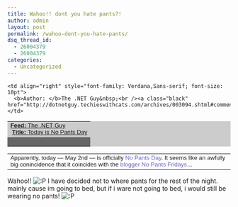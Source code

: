 ```yaml
---
title: Wahoo!! dont you hate pants?!
author: admin
layout: post
permalink: /wahoo-dont-you-hate-pants/
dsq_thread_id:
  - 26004379
  - 26004379
categories:
  - Uncategorized
---
```

<table cellSpacing="0" cellPadding="0" bgColor="#cccccc" border="0">
  <tr>
    <td style="font-family: Verdana,Sans-serif; font-size: 10pt">
      <a class="black" href="http://dotnetguy.techieswithcats.com/"><b>Feed: </b>The .NET Guy</a><br />&nbsp;<a class="black" href="http://dotnetguy.techieswithcats.com/archives/003094.shtml"><b>Title: </b>Today is No Pants Day</a>
    </td>
    
    <td align="right" style="font-family: Verdana,Sans-serif; font-size: 10pt">
      <b>Author: </b>The .NET Guy&nbsp;<br /><a class="black" href="http://dotnetguy.techieswithcats.com/archives/003094.shtml#comments">Comments</a>&nbsp;
    </td>
  </tr>
  
  <tr bgColor="#666666" height="1">
    <td colSpan="2" style="font-family: Verdana,Sans-serif; font-size: 10pt">
      &nbsp;
    </td>
  </tr>
</table>

<table cellSpacing="2" cellPadding="2" width="100%" border="0">
  <tr>
    <td style="font-family: Verdana,Sans-serif; font-size: 10pt">
      Apparently, today &#8212; May 2nd &#8212; is officially <a style="color: #66c; text-decoration: none" href="http://www.nopantsday.com/">No Pants Day</a>. It seems like an awfully big conincidence that it coincides with the <a style="color: #66c; text-decoration: none" href="http://www.tampatantrum.com/leftovers/003099.html">blogger</a> <a style="color: #66c; text-decoration: none" href="http://chris.pirillo.com/archives/2003_04.html#000891">No Pants Fridays</a>&#8230;
    </td>
  </tr>
</table>

Wahoo!! <img src="http://blog.lotas-smartman.net/wp-includes/images/smilies/icon_razz.gif" alt=":P" class="wp-smiley" /> I have decided not to where pants for the rest of the night. mainly cause im going to bed, but if i ware not going to bed, i would still be wearing no pants! <img src="http://blog.lotas-smartman.net/wp-includes/images/smilies/icon_razz.gif" alt=":P" class="wp-smiley" />